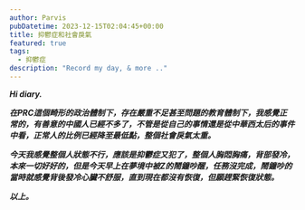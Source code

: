 ```yaml
---
author: Parvis
pubDatetime: 2023-12-15T02:04:45+00:00
title: 抑鬱症和社會戾氣
featured: true
tags:
  - 抑鬱症
description: "Record my day, & more .."
---
```


***Hi diary.***    

***在PRC這個畸形的政治體制下，存在嚴重不足甚至問題的教育體制下，我感覺正常的，有善意的中國人已經不多了，不管是從自己的事情還是從中華西太后的事件中看，正常人的比例已經降至最低點，整個社會戾氣太重。***    

***今天我感覺整個人狀態不行，應該是抑鬱症又犯了，整個人胸悶胸痛，背部發冷，本來一切好好的，但是今天早上在夢境中被Z的鬧鐘吵醒，任務沒完成，鬧鐘吵的當時就感覺背後發冷心臟不舒服，直到現在都沒有恢復，但願趕緊恢復狀態。***    

***以上。***    